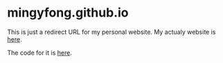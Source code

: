 # mingyfong.github.io
This is just a redirect URL for my personal website. My actualy website is [here](https://evilpegasus.github.io/).

The code for it is [here](https://github.com/evilpegasus/evilpegasus.github.io).
